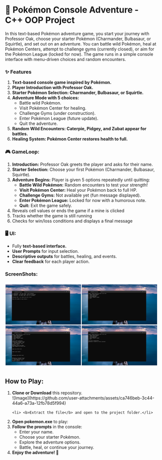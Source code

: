 #  🧢 Pokémon Console Adventure - C++ OOP Project
In this text-based Pokémon adventure game, you start your journey with Professor Oak, choose your starter Pokémon (Charmander, Bulbasaur, or Squirtle), and set out on an adventure. You can battle wild Pokémon, heal at Pokémon Centers, attempt to challenge gyms (currently closed), or aim for the Pokémon League (locked for now). The game runs in a simple console interface with menu-driven choices and random encounters.

### ✨ Features
<ol>
<li><b> Text-based console game inspired by Pokémon.</b></li>
<li><b> Player Introduction with Professor Oak.</b></li>
<li><b> Starter Pokémon Selection: Charmander, Bulbasaur, or Squirtle.</b></li>
<li><b> Adventure Mode with 5 choices:</b>
    <ul>
      <li>Battle wild Pokémon.</li>
      <li>Visit Pokémon Center for healing.</li>
      <li>Challenge Gyms (under construction).</li>
      <li>Enter Pokémon League (future update).</li>
      <li>Quit the adventure.</li>
    </ul>
</li>
<li><b> Random Wild Encounters: Caterpie, Pidgey, and Zubat appear for battles.</b></li>
<li><b> Healing System: Pokémon Center restores health to full.</b></li>
</ol>

### 🎮 GameLoop:
<ol>
<li> <b>Introduction:</b> Professor Oak greets the player and asks for their name. </li>
<li> <b>Starter Selection:</b> Choose your first Pokémon (Charmander, Bulbasaur, Squirtle).</li>
<li> <b>Adventure Begins:</b> Player is given 5 options repeatedly until quitting:
  <ul>
    <li><b>Battle Wild Pokémon:</b> Random encounters to test your strength!</li>
    <li><b>Visit Pokémon Center:</b> Heal your Pokémon back to full HP.</li>
    <li><b>Challenge Gyms:</b> Not available yet (fun message displayed).</li>
    <li><b>Enter Pokémon League:</b> Locked for now with a humorous note.</li>
    <li><b>Quit:</b> Exit the game safely.</li>
  </ul>
</li>
<li> Reveals cell values or ends the game if a mine is clicked</li>
<li> Tracks whether the game is still running</li>
<li> Checks for win/loss conditions and displays a final message</li>
</ol>

### 🖥️ UI:
<ul>
  <li> Fully <b>text-based interface.</b></li>
  <li> <b>User Prompts</b> for input selection.</li>
  <li> <b>Descriptive outputs</b> for battles, healing, and events.</li>
  <li> <b>Clear feedback</b> for each player action.</li>
</ul>

### ScreenShots:
![image alt](https://github.com/Imran1720/Pokemon/blob/2a28cd753a76366a6640370d918d0eb59931308e/Attachments/Pokemon%20Screenshot%20-5.png)

## How to Play:
<ol>
  <li> <b>Clone or Download</b> this repository.</li>
  ![Image](https://github.com/user-attachments/assets/ca746beb-3c44-44a6-a73a-12fb78d5f994)

    <li> <b>Extract the file</b> and open to the project folder.</li>
    
  <li> <b>Open pokemon.exe</b> to play:</li>
  <li> <b>Follow the prompts</b> in the console:
    <ul>
      <li>Enter your name.</li>
      <li>Choose your starter Pokémon.</li>
      <li>Explore the adventure options.</li>
      <li>Battle, heal, or continue your journey.</li>
    </ul>
  </li>
  <li><b>Enjoy the adventure! </b>🧢</li>
</ol>
